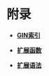 # 附录<a name="ZH-CN_TOPIC_0289900875"></a>

-   **[GIN索引](GIN索引.md)**

-   **[扩展函数](扩展函数.md)**

-   **[扩展语法](扩展语法.md)**
